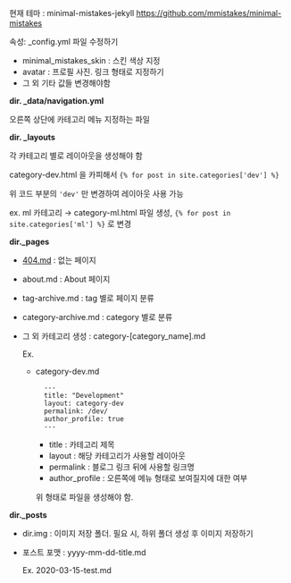 현재 테마 : minimal-mistakes-jekyll
https://github.com/mmistakes/minimal-mistakes

속성: _config.yml 파일 수정하기

- minimal_mistakes_skin : 스킨 색상 지정
- avatar : 프로필 사진. 링크 형태로 지정하기
- 그 외 기타 값들 변경해야함

**dir. _data/navigation.yml**

오른쪽 상단에 카테고리 메뉴 지정하는 파일

**dir. _layouts**

각 카테고리 별로 레이아웃을 생성해야 함

category-dev.html 을 카피해서 `{% for post in site.categories['dev'] %}`

위 코드 부분의 `'dev'` 만 변경하여 레이아웃 사용 가능

ex. ml 카테고리 → category-ml.html 파일 생성,  `{% for post in site.categories['ml'] %}` 로 변경

**dir._pages**

- [404.md](http://404.md) : 없는 페이지
- about.md : About 페이지
- tag-archive.md : tag 별로 페이지 분류
- category-archive.md : category 별로 분류
- 그 외 카테고리 생성 : category-[category_name].md

    Ex.

    - category-dev.md

            ---
            title: "Development"
            layout: category-dev
            permalink: /dev/
            author_profile: true
            ---

        - title : 카테고리 제목
        - layout : 해당 카테고리가 사용할 레이아웃
        - permalink : 블로그 링크 뒤에 사용할 링크명
        - author_profile : 오른쪽에 메뉴 형태로 보여질지에 대한 여부

        위 형태로 파일을 생성해야 함.



**dir._posts**

- dir.img : 이미지 저장 폴더. 필요 시, 하위 폴더 생성 후 이미지 저장하기
- 포스트 포맷 : yyyy-mm-dd-title.md

    Ex. 2020-03-15-test.md
